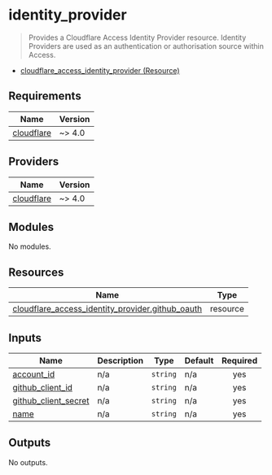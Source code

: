 <!-- BEGIN_TF_DOCS -->
# identity\_provider

> Provides a Cloudflare Access Identity Provider resource. Identity Providers are used as an authentication or authorisation source within Access.

- [cloudflare\_access\_identity\_provider (Resource)](https://registry.terraform.io/providers/cloudflare/cloudflare/latest/docs/resources/access_identity_provider)

## Requirements

| Name | Version |
|------|---------|
| <a name="requirement_cloudflare"></a> [cloudflare](#requirement\_cloudflare) | ~> 4.0 |

## Providers

| Name | Version |
|------|---------|
| <a name="provider_cloudflare"></a> [cloudflare](#provider\_cloudflare) | ~> 4.0 |

## Modules

No modules.

## Resources

| Name | Type |
|------|------|
| [cloudflare_access_identity_provider.github_oauth](https://registry.terraform.io/providers/cloudflare/cloudflare/latest/docs/resources/access_identity_provider) | resource |

## Inputs

| Name | Description | Type | Default | Required |
|------|-------------|------|---------|:--------:|
| <a name="input_account_id"></a> [account\_id](#input\_account\_id) | n/a | `string` | n/a | yes |
| <a name="input_github_client_id"></a> [github\_client\_id](#input\_github\_client\_id) | n/a | `string` | n/a | yes |
| <a name="input_github_client_secret"></a> [github\_client\_secret](#input\_github\_client\_secret) | n/a | `string` | n/a | yes |
| <a name="input_name"></a> [name](#input\_name) | n/a | `string` | n/a | yes |

## Outputs

No outputs.
<!-- END_TF_DOCS -->
